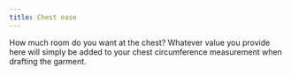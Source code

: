 ```yaml
---
title: Chest ease
---
```


How much room do you want at the chest?
Whatever value you provide here will simply be added to your chest circumference measurement when drafting the garment.

